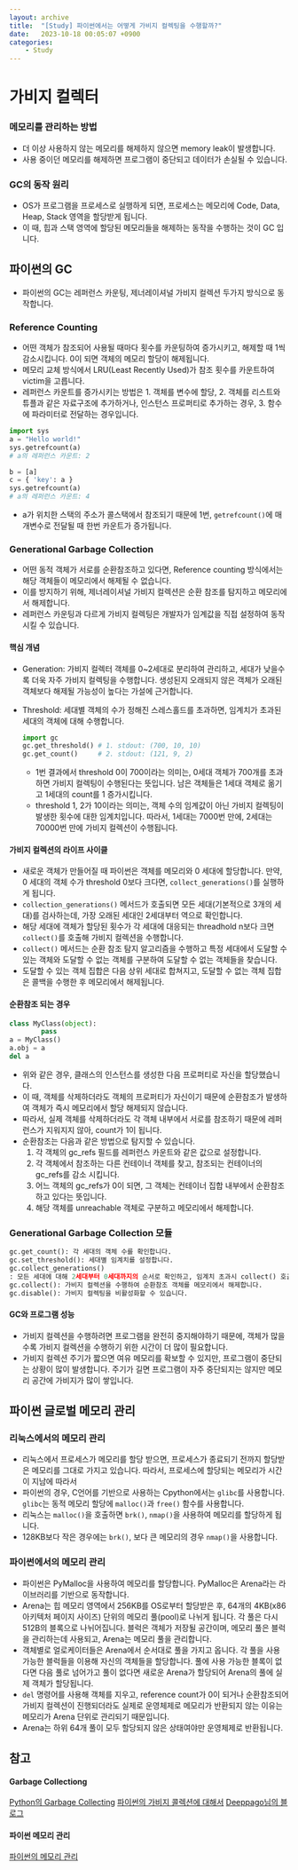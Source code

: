 ```yaml
---
layout: archive
title:  "[Study] 파이썬에서는 어떻게 가비지 컬렉팅을 수행할까?"
date:   2023-10-18 00:05:07 +0900
categories: 
    - Study
---
```


# 가비지 컬렉터

### 메모리를 관리하는 방법
- 더 이상 사용하지 않는 메모리를 해제하지 않으면 memory leak이 발생합니다.
- 사용 중이던 메모리를 해제하면 프로그램이 중단되고 데이터가 손실될 수 있습니다.

### GC의 동작 원리
- OS가 프로그램을 프로세스로 실행하게 되면, 프로세스는 메모리에 Code, Data, Heap, Stack 영역을 할당받게 됩니다.
- 이 때, 힙과 스택 영역에 할당된 메모리들을 해제하는 동작을 수행하는 것이 GC 입니다.

## 파이썬의 GC
- 파이썬의 GC는 레퍼런스 카운팅, 제너레이셔널 가비지 컬렉션 두가지 방식으로 동작합니다.

### Reference Counting
- 어떤 객체가 참조되어 사용될 때마다 횟수를 카운팅하여 증가시키고, 해제할 때 1씩 감소시킵니다. 0이 되면 객체의 메모리 할당이 해제됩니다.
- 메모리 교체 방식에서 LRU(Least Recently Used)가 참조 횟수를 카운트하여 victim을 고릅니다.
- 레퍼런스 카운트를 증가시키는 방법은 1. 객체를 변수에 할당, 2. 객체를 리스트와 튜플과 같은 자료구조에 추가하거나, 인스턴스 프로퍼티로 추가하는 경우, 3. 함수에 파라미터로 전달하는 경우입니다.

```python
import sys
a = "Hello world!"
sys.getrefcount(a)
# a의 레퍼런스 카운트: 2

b = [a]
c = { 'key': a }
sys.getrefcount(a)
# a의 레퍼런스 카운트: 4
```
- a가 위치한 스택의 주소가 콜스택에서 참조되기 때문에 1번, `getrefcount()`에 매개변수로 전달될 때 한번 카운트가 증가됩니다.

### Generational Garbage Collection
- 어떤 동적 객체가 서로를 순환참조하고 있다면, Reference counting 방식에서는 해당 객체들이 메모리에서 해제될 수 없습니다.
- 이를 방지하기 위해, 제너레이셔널 가비지 컬렉션은 순환 참조를 탐지하고 메모리에서 해제합니다.
- 레퍼런스 카운팅과 다르게 가비지 컬렉팅은 개발자가 임계값을 직접 설정하여 동작시킬 수 있습니다.

#### 핵심 개념
- Generation: 가비지 컬렉터 객체를 0~2세대로 분리하여 관리하고, 세대가 낮을수록 더욱 자주 가비지 컬렉팅을 수행합니다. 생성된지 오래되지 않은 객체가 오래된 객체보다 해제될 가능성이 높다는 가설에 근거합니다.
- Threshold: 세대별 객체의 수가 정해진 스레스홀드를 초과하면, 임계치가 초과된 세대의 객체에 대해 수행합니다.
    
    ```python
    import gc
    gc.get_threshold() # 1. stdout: (700, 10, 10)
    gc.get_count()     # 2. stdout: (121, 9, 2)
    ```
    
    - 1번 결과에서 threshold 0이 700이라는 의미는, 0세대 객체가 700개를 초과하면 가비지 컬렉팅이 수행된다는 뜻입니다. 남은 객체들은 1세대 객체로 옮기고 1세대의 count를 1 증가시킵니다.
    - threshold 1, 2가 10이라는 의미는, 객체 수의 임계값이 아닌 가비지 컬렉팅이 발생한 횟수에 대한 임계치입니다. 따라서, 1세대는 7000번 만에, 2세대는 70000번 만에 가비지 컬렉션이 수행됩니다.

#### 가비지 컬렉션의 라이프 사이클
- 새로운 객체가 만들어질 때 파이썬은 객체를 메모리와 0 세대에 할당합니다. 만약, 0 세대의 객체 수가 threshold 0보다 크다면, `collect_generations()`를 실행하게 됩니다.
- `collection_generations()` 메서드가 호출되면 모든 세대(기본적으로 3개의 세대)를 검사하는데, 가장 오래된 세대인 2세대부터 역으로 확인합니다.
- 해당 세대에 객체가 할당된 횟수가 각 세대에 대응되는 threadhold n보다 크면 `collect()`를 호출해 가비지 컬렉션을 수행합니다.
- `collect()` 메서드는 순환 참조 탐지 알고리즘을 수행하고 특정 세대에서 도달할 수 있는 객체와 도달할 수 없는 객체를 구분하여 도달할 수 없는 객체들을 찾습니다.
- 도달할 수 있는 객체 집합은 다음 상위 세대로 합쳐지고, 도달할 수 없는 객체 집합은 콜백을 수행한 후 메모리에서 해제됩니다.

#### 순환참조 되는 경우
```python
class MyClass(object):
		pass
a = MyClass()
a.obj = a
del a
```
- 위와 같은 경우,  클래스의 인스턴스를 생성한 다음 프로퍼티로 자신을 할당했습니다.
- 이 때, 객체를 삭제하더라도 객체의 프로퍼티가 자신이기 때문에 순환참조가 발생하여 객체가 즉시 메모리에서 할당 해제되지 않습니다.
- 따라서, 실제 객체를 삭제하더라도 각 객체 내부에서 서로를 참조하기 때문에 레퍼런스가 지워지지 않아, count가 1이 됩니다.
- 순환참조는 다음과 같은 방법으로 탐지할 수 있습니다.
    1. 각 객체의 gc_refs 필드를 레퍼런스 카운트와 같은 값으로 설정합니다.
    2. 각 객체에서 참조하는 다른 컨테이너 객체를 찾고, 참조되는 컨테이너의 gc_refs를 감소 시킵니다.
    3. 어느 객체의 gc_refs가 0이 되면, 그 객체는 컨테이너 집합 내부에서 순환참조하고 있다는 뜻입니다.
    4. 해당 객체를 unreachable 객체로 구분하고 메모리에서 해제합니다.

### Generational Garbage Collection 모듈
```python
gc.get_count(): 각 세대의 객체 수를 확인합니다.
gc.set_threshold(): 세대별 임계치를 설정합니다.
gc.collect_generations()
: 모든 세대에 대해 2세대부터 0세대까지의 순서로 확인하고, 임계치 초과시 collect() 호출합니다.
gc.collect(): 가비지 컬렉션을 수행하여 순환참조 객체를 메모리에서 해제합니다.
gc.disable(): 가비지 컬렉팅을 비활성화할 수 있습니다.
```

#### GC와 프로그램 성능
- 가비지 컬렉션을 수행하려면 프로그램을 완전히 중지해야하기 때문에, 객체가 많을수록 가비지 컬렉션을 수행하기 위한 시간이 더 많이 필요합니다.
- 가비지 컬렉션 주기가 짧으면 여유 메모리를 확보할 수 있지만, 프로그램이 중단되는 상황이 많이 발생합니다. 주기가 길면 프로그램이 자주 중단되지는 않지만 메모리 공간에 가비지가 많이 쌓입니다.

## 파이썬 글로벌 메모리 관리

### 리눅스에서의 메모리 관리
- 리눅스에서 프로세스가 메모리를 할당 받으면, 프로세스가 종료되기 전까지 할당받은 메모리를 그대로 가지고 있습니다. 따라서, 프로세스에 할당되는 메모리가 시간이 지남에 따라서
- 파이썬의 경우, C언어를 기반으로 사용하는 Cpython에서는 `glibc`를 사용합니다. `glibc`는 동적 메모리 할당에 `malloc()`과 `free()` 함수를 사용합니다.
- 리눅스는 `malloc()`을 호출하면 `brk()`, `nmap()`을 사용하여 메모리를 할당하게 됩니다.
- 128KB보다 작은 경우에는 `brk()`, 보다 큰 메모리의 경우 `nmap()`을 사용합니다.

### 파이썬에서의 메모리 관리
- 파이썬은 PyMalloc을 사용하여 메모리를 할당합니다. PyMalloc은 Arena라는 라이브러리를 기반으로 동작합니다.
- Arena는 힙 메모리 영역에서 256KB를 OS로부터 할당받은 후, 64개의 4KB(x86 아키텍처 페이지 사이즈) 단위의 메모리 풀(pool)로 나뉘게 됩니다. 각 풀은 다시 512B의 블록으로 나뉘어집니다. 블럭은 객체가 저장될 공간이며, 메모리 풀은 블럭을 관리하는데 사용되고, Arena는 메모리 풀을 관리합니다.
- 객체별로 얼로케이터들은 Arena에서 순서대로 풀을 가지고 옵니다. 각 풀을 사용 가능한 블럭들을 이용해 자신의 객체들을 할당합니다. 풀에 사용 가능한 블록이 없다면 다음 풀로 넘어가고 풀이 없다면 새로운 Arena가 할당되어 Arena의 풀에 실제 객체가 할당됩니다.
- `del` 명령어를 사용해 객체를 지우고, reference count가 0이 되거나 순환참조되어 가비지 컬렉션이 진행되더라도 실제로 운영체제로 메모리가 반환되지 않는 이유는 메모리가 Arena 단위로 관리되기 때문입니다.
- Arena는 하위 64개 풀이 모두 할당되지 않은 상태여야만 운영체제로 반환됩니다.

## 참고
#### Garbage Collectiong
[Python의 Garbage Collecting](https://velog.io/@zihs0822/Python의-GC와-GIL)
[파이썬의 가비지 콜렉션에 대해서](https://devbull.xyz/python-garbace-collection/)
[Deeppago님의 블로그](https://deeppago.tistory.com/69)
#### 파이썬 메모리 관리
[파이썬의 메모리 관리](https://changmyeong.tistory.com/52)
